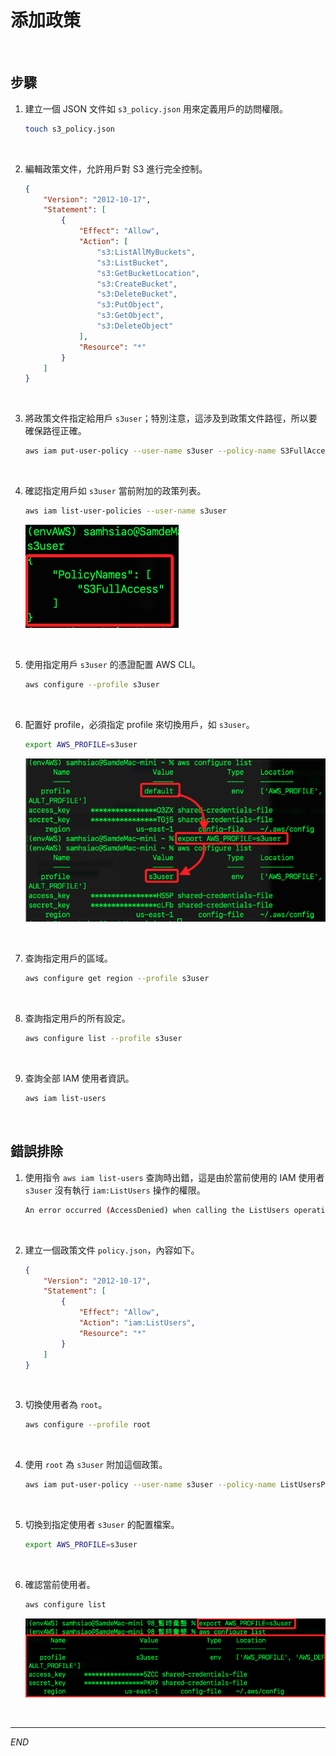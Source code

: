 # 添加政策

<br>

## 步驟

1. 建立一個 JSON 文件如 `s3_policy.json` 用來定義用戶的訪問權限。

    ```bash
    touch s3_policy.json
    ```

<br>

2. 編輯政策文件，允許用戶對 S3 進行完全控制。

    ```json
    {
        "Version": "2012-10-17",
        "Statement": [
            {
                "Effect": "Allow",
                "Action": [
                    "s3:ListAllMyBuckets",
                    "s3:ListBucket",
                    "s3:GetBucketLocation",
                    "s3:CreateBucket",
                    "s3:DeleteBucket",
                    "s3:PutObject",
                    "s3:GetObject",
                    "s3:DeleteObject"
                ],
                "Resource": "*"
            }
        ]
    }
    ```

<br>

3. 將政策文件指定給用戶 `s3user`；特別注意，這涉及到政策文件路徑，所以要確保路徑正確。

    ```bash
    aws iam put-user-policy --user-name s3user --policy-name S3FullAccess --policy-document file://s3_policy.json
    ```

<br>

4. 確認指定用戶如 `s3user` 當前附加的政策列表。

    ```bash
    aws iam list-user-policies --user-name s3user
    ```

    ![](images/img_10.png)

<br>

5. 使用指定用戶 `s3user` 的憑證配置 AWS CLI。

    ```bash
    aws configure --profile s3user
    ```

<br>

6. 配置好 profile，必須指定 profile 來切換用戶，如 `s3user`。

    ```bash
    export AWS_PROFILE=s3user
    ```

    ![](images/img_11.png)

<br>

7. 查詢指定用戶的區域。

    ```bash
    aws configure get region --profile s3user
    ```

<br>

8. 查詢指定用戶的所有設定。

    ```bash
    aws configure list --profile s3user
    ```

<br>

9. 查詢全部 IAM 使用者資訊。

    ```bash
    aws iam list-users
    ```

<br>

## 錯誤排除

1. 使用指令 `aws iam list-users` 查詢時出錯，這是由於當前使用的 IAM 使用者 `s3user` 沒有執行 `iam:ListUsers` 操作的權限。

    ```bash
    An error occurred (AccessDenied) when calling the ListUsers operation: User: arn:aws:iam::891377311393:user/s3user is not authorized to perform: iam:ListUsers on resource: arn:aws:iam::891377311393:user/ because no identity-based policy allows the iam:ListUsers action
    ```

<br>

2. 建立一個政策文件 `policy.json`，內容如下。

    ```json
    {
        "Version": "2012-10-17",
        "Statement": [
            {
                "Effect": "Allow",
                "Action": "iam:ListUsers",
                "Resource": "*"
            }
        ]
    }
    ```

<br>

3. 切換使用者為 `root`。

    ```bash
    aws configure --profile root
    ```

<br>

4. 使用 `root` 為 `s3user` 附加這個政策。

    ```bash
    aws iam put-user-policy --user-name s3user --policy-name ListUsersPolicy --policy-document file://policy.json --profile root
    ```

<br>

5. 切換到指定使用者 `s3user` 的配置檔案。

    ```bash
    export AWS_PROFILE=s3user
    ```

<br>

6. 確認當前使用者。

    ```bash
    aws configure list
    ```

    ![](images/img_01.png)

<br>

___

_END_